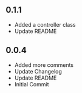 ## 0.1.1

- Added a controller class
- Update README

## 0.0.4

- Added more comments
- Update Changelog
- Update README
- Initial Commit
